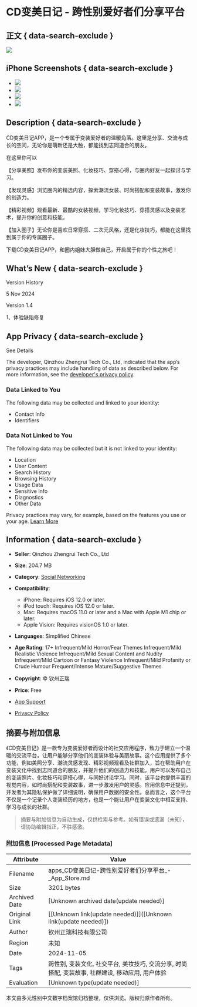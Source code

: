 # CD变美日记 - 跨性别爱好者们分享平台

## 正文 { data-search-exclude }


![](/assets/artwork/1x1-42817eea7ade52607a760cbee00d1495.gif)

## iPhone Screenshots { data-search-exclude }

- ![](/assets/artwork/1x1-42817eea7ade52607a760cbee00d1495.gif)
- ![](/assets/artwork/1x1-42817eea7ade52607a760cbee00d1495.gif)
- ![](/assets/artwork/1x1-42817eea7ade52607a760cbee00d1495.gif)
- ![](/assets/artwork/1x1-42817eea7ade52607a760cbee00d1495.gif)

## Description { data-search-exclude }

CD变美日记APP，是一个专属于变装爱好者的温暖角落。这里是分享、交流与成长的空间，无论你是萌新还是大触，都能找到志同道合的朋友。

在这里你可以

【分享美照】发布你的变装美照、化妆技巧、穿搭心得，与圈内好友一起探讨与学习。

【发现灵感】浏览圈内的精选内容，探索潮流女装、时尚搭配和变装故事，激发你的创造力。

【精彩视频】观看最新、最酷的女装视频，学习化妆技巧、穿搭灵感以及变装艺术，提升你的创意和技能。

【加入圈子】无论你是喜欢日常穿搭、二次元风格，还是化妆技巧，都能在这里找到属于你的专属圈子。

下载CD变美日记APP，和圈内姐妹大胆做自己，开启属于你的个性之旅吧！

## What’s New { data-search-exclude }

Version History

5 Nov 2024

Version 1.4

1、体验缺陷修复

## App Privacy { data-search-exclude }

See Details

The developer, Qinzhou Zhengrui Tech Co., Ltd, indicated that the app’s privacy practices may include handling of data as described below. For more information, see the [developer's privacy policy](https://h5.xsldate.com//webDetails.html?id=101273577374566449152).

### Data Linked to You

The following data may be collected and linked to your identity:

- Contact Info
- Identifiers

### Data Not Linked to You

The following data may be collected but it is not linked to your identity:

- Location
- User Content
- Search History
- Browsing History
- Usage Data
- Sensitive Info
- Diagnostics
- Other Data

Privacy practices may vary, for example, based on the features you use or your age. [Learn More](https://apps.apple.com/story/id1538632801)

## Information { data-search-exclude }

- **Seller**: Qinzhou Zhengrui Tech Co., Ltd
- **Size**: 204.7 MB
- **Category**: [Social Networking](https://itunes.apple.com/nz/genre/id6005)
- **Compatibility**:
  - iPhone: Requires iOS 12.0 or later.
  - iPod touch: Requires iOS 12.0 or later.
  - Mac: Requires macOS 11.0 or later and a Mac with Apple M1 chip or later.
  - Apple Vision: Requires visionOS 1.0 or later.
- **Languages**: Simplified Chinese
- **Age Rating**: 17+ Infrequent/Mild Horror/Fear Themes Infrequent/Mild Realistic Violence Infrequent/Mild Sexual Content and Nudity Infrequent/Mild Cartoon or Fantasy Violence Infrequent/Mild Profanity or Crude Humour Frequent/Intense Mature/Suggestive Themes
- **Copyright**: © 钦州正瑞
- **Price**: Free

- [App Support](https://docs.qq.com/doc/DWmZIeFZUV0dUYUFu)
- [Privacy Policy](https://h5.xsldate.com//webDetails.html?id=101273577374566449152)
<!-- tcd_original_link https://apps.apple.com/nz/app/cd%E5%8F%98%E7%BE%8E%E6%97%A5%E8%AE%B0-%E8%B7%A8%E6%80%A7%E5%88%AB%E7%88%B1%E5%A5%BD%E8%80%85%E4%BB%AC%E5%88%86%E4%BA%AB%E5%B9%B3%E5%8F%B0/id6621211619 -->


## 摘要与附加信息

<!-- tcd_abstract -->
《CD变美日记》是一款专为变装爱好者而设计的社交应用程序，致力于建立一个温暖的交流平台，让用户能够分享他们的变装体验与美丽故事。这个应用提供了多个功能，例如美照分享、潮流灵感发现、精彩视频观看及社群加入，旨在帮助用户在变装文化中找到志同道合的朋友，并提升他们的创造力和技能。用户可以发布自己的变装照片、化妆技巧和穿搭心得，与同好讨论学习。同时，该平台也提供丰富的视觉内容，如时尚搭配和变装故事，进一步激发用户的灵感。应用信息中还提到，开发者为其隐私保护做了详细说明，确保用户数据的安全性。总而言之，这个平台不仅是一个记录个人变装经历的地方，也是一个能让用户在变装文化中相互支持、学习与成长的社群。
<!-- tcd_abstract_end -->

> 摘要与附加信息为自动生成，仅供检索与参考。如有错误或遗漏（未知），请协助编辑指正，不胜感激。

### 附加信息 [Processed Page Metadata]

| Attribute       | Value                                  |
|-----------------|----------------------------------------|
| Filename        | apps_CD变美日记-跨性别爱好者们分享平台_-_App_Store.md                             |
| Size            | 3201 bytes                           |
| Archived Date   | [Unknown archived date(update needed)]                             |
| Original Link   | [[Unknown link(update needed)]]([Unknown link(update needed)])                       |
| Author          | 钦州正瑞科技有限公司                               |
| Region          | 未知                               |
| Date            | 2024-11-05                                 |
| Tags            | 跨性别, 变装文化, 社交平台, 美妆技巧, 交流分享, 时尚搭配, 变装故事, 社群建设, 移动应用, 用户体验                                 |
| Evaluation            | [Unknown type(update needed)]                                 |
<!-- tcd_table_end -->

本文由多元性别中文数字档案馆归档整理，仅供浏览。版权归原作者所有。
